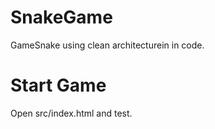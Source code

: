 # SnakeGame
GameSnake using clean architecturein in code.

# Start Game
Open src/index.html and test.
